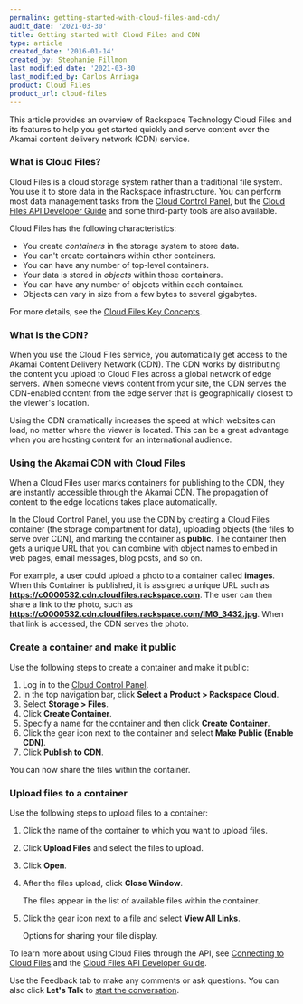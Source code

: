 ```yaml
---
permalink: getting-started-with-cloud-files-and-cdn/
audit_date: '2021-03-30'
title: Getting started with Cloud Files and CDN
type: article
created_date: '2016-01-14'
created_by: Stephanie Fillmon
last_modified_date: '2021-03-30'
last_modified_by: Carlos Arriaga
product: Cloud Files
product_url: cloud-files
---
```


This article provides an overview of Rackspace Technology Cloud Files and its
features to help you get started quickly and serve content over the Akamai
content delivery network (CDN) service.

### What is Cloud Files?

Cloud Files is a cloud storage system rather than a traditional file system. You
use it to store data in the Rackspace infrastructure. You can perform most data
management tasks from the [Cloud Control Panel](https://login.rackspace.com/),
but the [Cloud Files API Developer Guide](https://docs.rackspace.com/docs/cloud-files/v1/)
and some third-party tools are also available.

Cloud Files has the following characteristics:

-   You create *containers* in the storage system to store data.
-   You can't create containers within other containers.
-   You can have any number of top-level containers.
-   Your data is stored in *objects* within those containers.
-   You can have any number of objects within each container.
-   Objects can vary in size from a few bytes to several gigabytes.

For more details, see the [Cloud Files Key Concepts](/support/how-to/cloud-files-key-concepts).

### What is the CDN?

When you use the Cloud Files service, you automatically get access to the Akamai Content Delivery
Network (CDN). The CDN works by distributing the content you upload to Cloud Files across a global
network of edge servers. When someone views content from your site, the CDN serves the
CDN-enabled content from the edge server that is geographically closest to the viewer's location.

Using the CDN dramatically increases the speed at which websites can load, no matter where the viewer
is located. This can be a great advantage when you are hosting content for an international audience.

### Using the Akamai CDN with Cloud Files

When a Cloud Files user marks containers for publishing to the CDN, they are instantly accessible
through the Akamai CDN. The propagation of content to the edge locations takes place automatically.

In the Cloud Control Panel, you use the CDN by creating a Cloud Files container (the storage compartment
for data), uploading objects (the files to serve over CDN), and marking the container as **public**.
The container then gets a unique URL that you can combine with object names to embed in web pages,
email messages, blog posts, and so on.

For example, a user could upload a photo to a container called **images**. When this Container is
published, it is assigned a unique URL such as **https://c0000532.cdn.cloudfiles.rackspace.com**.
The user can then share a link to the photo, such as **https://c0000532.cdn.cloudfiles.rackspace.com/IMG_3432.jpg**.
When that link is accessed, the CDN serves the photo.

### Create a container and make it public

Use the following steps to create a container and make it public:

1.  Log in to the [Cloud Control Panel](https://login.rackspace.com/).
2.  In the top navigation bar, click **Select a Product > Rackspace Cloud**.
3.  Select **Storage > Files**.
4.  Click **Create Container**.
5.  Specify a name for the container and then click **Create Container**.
6.  Click the gear icon next to the container and select
    **Make Public (Enable CDN)**.
7.  Click **Publish to CDN**.

You can now share the files within the container.

### Upload files to a container

Use the following steps to upload files to a container:

1.  Click the name of the container to which you want to upload files.
2.  Click **Upload Files** and select the files to upload.
3.  Click **Open**.
4.  After the files upload, click **Close Window**.

    The files appear in the list of available files within the container.

5.  Click the gear icon next to a file and select **View All Links**.

    Options for sharing your file display.

To learn more about using Cloud Files through the API, see [Connecting to Cloud Files](/support/how-to/connecting-to-cloudfiles)
and the [Cloud Files API Developer Guide](https://docs.rackspace.com/docs/cloud-files/v1/).

Use the Feedback tab to make any comments or ask questions. You can also click
**Let's Talk** to [start the conversation](https://www.rackspace.com/). 
